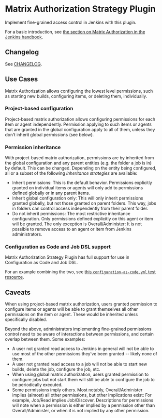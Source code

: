 # Matrix Authorization Strategy Plugin

Implement fine-grained access control in Jenkins with this plugin.

For a basic introduction, see [the section on Matrix Authorization in the Jenkins handbook](https://jenkins.io/doc/book/managing/security/#authorization).

## Changelog

See [CHANGELOG](CHANGELOG.md).

## Use Cases

Matrix Authorization allows configuring the lowest level permissions, such as starting new builds, configuring items, or deleting them, individually.

### Project-based configuration

Project-based matrix authorization allows configuring permissions for each item or agent independently.
Permission applying to such items or agents that are granted in the global configuration apply to all of them, unless they don't inherit global permissions (see below).

### Permission inheritance

With project-based matrix authorization, permissions are by inherited from the global configuration and any parent entities (e.g. the folder a job is in) by default.
This can be changed.
Depending on the entity being configured, all or a subset of the following _inheritance strategies_ are available:

* Inherit permissions:
  This is the default behavior.
  Permissions explicitly granted on individual items or agents will only add to permissions defined globally or in any parent items.
* Inherit global configuration only:
  This will only inherit permissions granted globally, but not those granted on parent folders.
  This way, jobs in folders can control access independently from their parent folder.
* Do not inherit permissions:
  The most restrictive inheritance configuration.
  Only permissions defined explicitly on this agent or item will be granted.
  The only exception is Overall/Administer:
  It is not possible to remove access to an agent or item from Jenkins administrators.

### Configuration as Code and Job DSL support

Matrix Authorization Strategy Plugin has full support for use in Configuration as Code and Job DSL.

For an example combining the two, see [this `configuration-as-code.yml` test resource](https://github.com/jenkinsci/matrix-auth-plugin/blob/master/src/test/resources/org/jenkinsci/plugins/matrixauth/integrations/casc/configuration-as-code.yml).


## Caveats

When using project-based matrix authorization, users granted permission to configure items or agents will be able to grant themselves all other permissions on the item or agent.
These would be inherited unless specifically disabled.

Beyond the above, administrators implementing fine-grained permissions control need to be aware of interactions between permissions, and certain overlap between them.
Some examples:

* A user not granted read access to Jenkins in general will not be able to use most of the other permissions they've been granted -- likely none of them.
* A user not granted read access to a job will not be able to start new builds, delete the job, configure the job, etc.
* When using global matrix authorization, users granted permission to configure jobs but not start them will still be able to configure the job to be periodically executed.
* Some permissions imply others.
  Most notably, Overall/Administer implies (almost) all other permissions, but other implications exist:
  For example, Job/Read implies Job/Discover.
  Descriptions for permissions will note when a permission is either implied by a permission other than Overall/Administer, or when it is not implied by any other permission.
